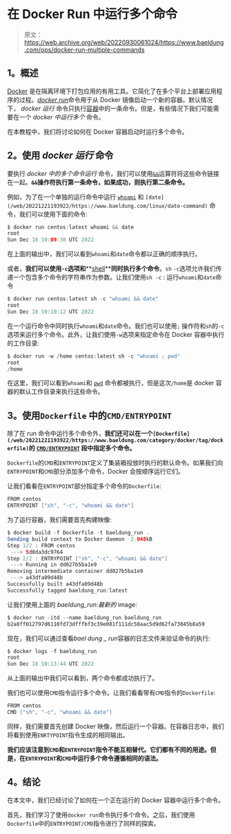 # 在 Docker Run 中运行多个命令

> 原文：<https://web.archive.org/web/20220930061024/https://www.baeldung.com/ops/docker-run-multiple-commands>

## 1。概述

[Docker](/web/20221221193922/https://www.baeldung.com/ops/docker-guide) 是在隔离环境下打包应用的有用工具。它简化了在多个平台上部署应用程序的过程。[*docker run*](https://web.archive.org/web/20221221193922/https://docs.docker.com/engine/reference/commandline/run/)命令用于从 Docker 镜像启动一个新的容器。默认情况下， *docker 运行* 命令只执行[容器](/web/20221221193922/https://www.baeldung.com/ops/docker-container-shell)中的一条命令。但是，有些情况下我们可能需要在一个 *docker 中运行多个* 命令。

在本教程中，我们将讨论如何在 Docker 容器启动时运行多个命令。

## 2。使用 ***docker 运行*** **命令**

要执行 *docker 中的多个命令运行* 命令，我们可以使用[`&&`](/web/20221221193922/https://www.baeldung.com/linux/conditional-expressions-shell-script)运算符将这些命令链接在一起。**`&&`操作符执行第一条命令，如果成功，则执行第二条命令。**

例如，为了在一个单独的运行命令中运行 [`whoami`](/web/20221221193922/https://www.baeldung.com/linux/get-current-user) 和 `[date](/web/20221221193922/https://www.baeldung.com/linux/date-command)` 命令，我们可以使用下面的命令:

```java
$ docker run centos:latest whoami && date
root
Sun Dec 18 10:09:30 UTC 2022 
```

在上面的输出中，我们可以看到`whoami`和`date`命令都以正确的顺序执行。

或者，**我们可以使用`-c`选项和****[shell](/web/20221221193922/https://www.baeldung.com/linux/sh-vs-bash)****同时执行多个命令**。`sh` `-c`选项允许我们传递一个包含多个命令的字符串作为参数。让我们使用`sh -c` : 运行`whoami`和`date`命令

```java
$ docker run centos:latest sh -c "whoami && date"
root
Sun Dec 18 10:10:12 UTC 2022
```

在一个运行命令中同时执行`whoami`和`date`命令。我们也可以使用`;` 操作符和`sh`的`-c`选项来运行多个命令。此外，让我们使用`-w`选项来指定命令在 Docker 容器中执行的工作目录:

```java
$ docker run -w /home centos:latest sh -c "whoami ; pwd"
root
/home
```

在这里，我们可以看到`whoami`和 [`pwd`](/web/20221221193922/https://www.baeldung.com/linux/run-script-different-working-dir) 命令都被执行，但是这次`/home`是 docker 容器的默认工作目录来执行这些命令。

## 3。使用`Dockerfile` 中的`CMD/ENTRYPOINT`

除了在 run 命令中运行多个命令外，**我们还可以在一个`[Dockerfile](/web/20221221193922/https://www.baeldung.com/category/docker/tag/dockerfile)`的** **[`CMD/ENTRYPOINT`](/web/20221221193922/https://www.baeldung.com/ops/dockerfile-run-cmd-entrypoint) 段中指定多个命令。**

`Dockerfile`的`CMD`和`ENTRYPOINT`定义了集装箱投放时执行的默认命令。如果我们向`ENTRYPOINT`和`CMD`部分添加多个命令，Docker 会按顺序运行它们。

让我们看看在`ENTRYPOINT`部分指定多个命令的`Dockerfile`:

```java
FROM centos 
ENTRYPOINT ["sh", "-c", "whoami && date"]
```

为了运行容器，我们需要首先构建映像:

```java
$ docker build -f Dockerfile -t baeldung_run .
Sending build context to Docker daemon  2.048kB
Step 1/2 : FROM centos
 ---> 5d0da3dc9764
Step 2/2 : ENTRYPOINT ["sh", "-c", "whoami && date"]
 ---> Running in dd027b5ba1e9
Removing intermediate container dd027b5ba1e9
 ---> a43dfa09d48b
Successfully built a43dfa09d48b
Successfully tagged baeldung_run:latest
```

让我们使用上面的 *baeldung_run:最新的* image:

```java
$ docker run -itd --name baeldung_run baeldung_run 
b2a8ff012797d6110fd73dfffbf3c39e081f111dc50aac5d9d62fa73845b8a59
```

现在，我们可以通过查看*bael dung _ run*容器的日志文件来验证命令的执行:

```java
$ docker logs -f baeldung_run
root
Sun Dec 18 10:13:44 UTC 2022
```

从上面的输出中我们可以看到，两个命令都成功执行了。

我们也可以使用`CMD`指令运行多个命令。让我们看看带有`CMD`指令的`Dockerfile`:

```java
FROM centos 
CMD ["sh", "-c", "whoami && date"]
```

同样，我们需要首先创建 Docker 映像，然后运行一个容器。在容器日志中，我们将看到使用`ENRTYPOINT`指令生成的相同输出。

**我们应该注意到`CMD`和`ENTRYPOINT`指令不能互相替代。它们都有不同的用途。但是，在`ENTRYPOINT`和`CMD`中运行多个命令遵循相同的语法。**

## 4。结论

在本文中，我们已经讨论了如何在一个正在运行的 Docker 容器中运行多个命令。

首先，我们学习了使用`docker run`命令执行多个命令。之后，我们使用`Dockerfile`中的`ENTRYPOINT/CMD`指令进行了同样的探索。